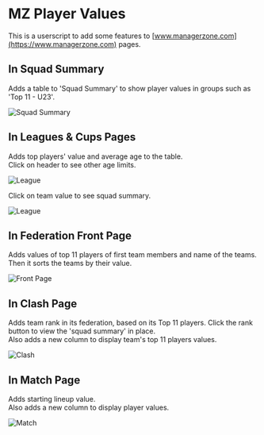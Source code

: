 # MZ Player Values
This is a userscript to add some features to [www.managerzone.com](https://www.managerzone.com) pages.  

## In Squad Summary

Adds a table to 'Squad Summary' to show player values in groups such as 'Top 11 - U23'.  

![Squad Summary](https://raw.githubusercontent.com/mz7z/mz-player-values/main/img/SquadSummary.png)


## In Leagues & Cups Pages

Adds top players' value and average age to the table.  
Click on header to see other age limits.

![League](https://raw.githubusercontent.com/mz7z/mz-player-values/main/img/LeaguePageToggle.gif)

Click on team value to see squad summary. 

![League](https://raw.githubusercontent.com/mz7z/mz-player-values/main/img/LeaguePage.png)

## In Federation Front Page

Adds values of top 11 players of first team members and name of the teams. Then it sorts the teams by their value.  

![Front Page](https://raw.githubusercontent.com/mz7z/mz-player-values/main/img/FrontPage.png)

## In Clash Page

Adds team rank in its federation, based on its Top 11 players. Click the rank button to view the 'squad summary' in place.   
Also adds a new column to display team's top 11 players values.  

![Clash](https://raw.githubusercontent.com/mz7z/mz-player-values/main/img/Clash.png)


## In Match Page

Adds starting lineup value.  
Also adds a new column to display player values.

![Match](https://raw.githubusercontent.com/mz7z/mz-player-values/main/img//MatchPage.png)
